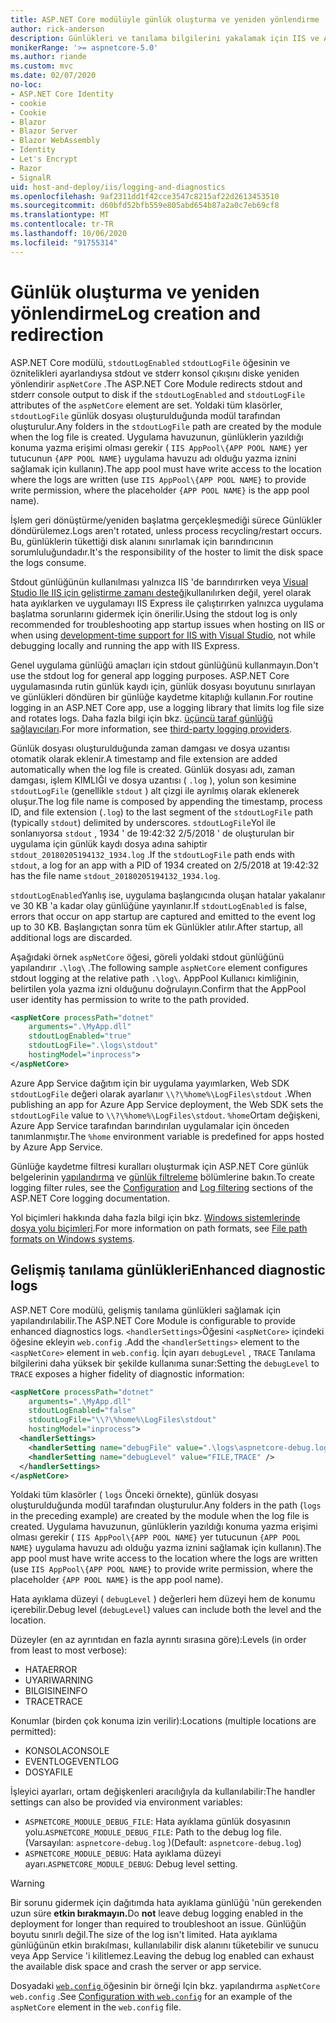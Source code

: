 ```yaml
---
title: ASP.NET Core modülüyle günlük oluşturma ve yeniden yönlendirme
author: rick-anderson
description: Günlükleri ve tanılama bilgilerini yakalamak için IIS ve ASP.NET Core modülünü yapılandırın.
monikerRange: '>= aspnetcore-5.0'
ms.author: riande
ms.custom: mvc
ms.date: 02/07/2020
no-loc:
- ASP.NET Core Identity
- cookie
- Cookie
- Blazor
- Blazor Server
- Blazor WebAssembly
- Identity
- Let's Encrypt
- Razor
- SignalR
uid: host-and-deploy/iis/logging-and-diagnostics
ms.openlocfilehash: 9af2311dd1f42cce3547c8215af22d2613453510
ms.sourcegitcommit: d60bfd52bfb559e805abd654b87a2a0c7eb69cf8
ms.translationtype: MT
ms.contentlocale: tr-TR
ms.lasthandoff: 10/06/2020
ms.locfileid: "91755314"
---
```

# <a name="log-creation-and-redirection"></a><span data-ttu-id="403c2-103">Günlük oluşturma ve yeniden yönlendirme</span><span class="sxs-lookup"><span data-stu-id="403c2-103">Log creation and redirection</span></span>

<span data-ttu-id="403c2-104">ASP.NET Core modülü, `stdoutLogEnabled` `stdoutLogFile` öğesinin ve öznitelikleri ayarlandıysa stdout ve stderr konsol çıkışını diske yeniden yönlendirir `aspNetCore` .</span><span class="sxs-lookup"><span data-stu-id="403c2-104">The ASP.NET Core Module redirects stdout and stderr console output to disk if the `stdoutLogEnabled` and `stdoutLogFile` attributes of the `aspNetCore` element are set.</span></span> <span data-ttu-id="403c2-105">Yoldaki tüm klasörler, `stdoutLogFile` günlük dosyası oluşturulduğunda modül tarafından oluşturulur.</span><span class="sxs-lookup"><span data-stu-id="403c2-105">Any folders in the `stdoutLogFile` path are created by the module when the log file is created.</span></span> <span data-ttu-id="403c2-106">Uygulama havuzunun, günlüklerin yazıldığı konuma yazma erişimi olması gerekir ( `IIS AppPool\{APP POOL NAME}` yer tutucunun `{APP POOL NAME}` uygulama havuzu adı olduğu yazma iznini sağlamak için kullanın).</span><span class="sxs-lookup"><span data-stu-id="403c2-106">The app pool must have write access to the location where the logs are written (use `IIS AppPool\{APP POOL NAME}` to provide write permission, where the placeholder `{APP POOL NAME}` is the app pool name).</span></span>

<span data-ttu-id="403c2-107">İşlem geri dönüştürme/yeniden başlatma gerçekleşmediği sürece Günlükler döndürülemez.</span><span class="sxs-lookup"><span data-stu-id="403c2-107">Logs aren't rotated, unless process recycling/restart occurs.</span></span> <span data-ttu-id="403c2-108">Bu, günlüklerin tükettiği disk alanını sınırlamak için barındırıcının sorumluluğundadır.</span><span class="sxs-lookup"><span data-stu-id="403c2-108">It's the responsibility of the hoster to limit the disk space the logs consume.</span></span>

<span data-ttu-id="403c2-109">Stdout günlüğünün kullanılması yalnızca IIS 'de barındırırken veya [Visual Studio Ile IIS için geliştirme zamanı desteği](xref:host-and-deploy/iis/development-time-iis-support)kullanılırken değil, yerel olarak hata ayıklarken ve uygulamayı IIS Express ile çalıştırırken yalnızca uygulama başlatma sorunlarını gidermek için önerilir.</span><span class="sxs-lookup"><span data-stu-id="403c2-109">Using the stdout log is only recommended for troubleshooting app startup issues when hosting on IIS or when using [development-time support for IIS with Visual Studio](xref:host-and-deploy/iis/development-time-iis-support), not while debugging locally and running the app with IIS Express.</span></span>

<span data-ttu-id="403c2-110">Genel uygulama günlüğü amaçları için stdout günlüğünü kullanmayın.</span><span class="sxs-lookup"><span data-stu-id="403c2-110">Don't use the stdout log for general app logging purposes.</span></span> <span data-ttu-id="403c2-111">ASP.NET Core uygulamasında rutin günlük kaydı için, günlük dosyası boyutunu sınırlayan ve günlükleri döndüren bir günlüğe kaydetme kitaplığı kullanın.</span><span class="sxs-lookup"><span data-stu-id="403c2-111">For routine logging in an ASP.NET Core app, use a logging library that limits log file size and rotates logs.</span></span> <span data-ttu-id="403c2-112">Daha fazla bilgi için bkz. [üçüncü taraf günlüğü sağlayıcıları](xref:fundamentals/logging/index#third-party-logging-providers).</span><span class="sxs-lookup"><span data-stu-id="403c2-112">For more information, see [third-party logging providers](xref:fundamentals/logging/index#third-party-logging-providers).</span></span>

<span data-ttu-id="403c2-113">Günlük dosyası oluşturulduğunda zaman damgası ve dosya uzantısı otomatik olarak eklenir.</span><span class="sxs-lookup"><span data-stu-id="403c2-113">A timestamp and file extension are added automatically when the log file is created.</span></span> <span data-ttu-id="403c2-114">Günlük dosyası adı, zaman damgası, işlem KIMLIĞI ve dosya uzantısı ( `.log` ), yolun son kesimine `stdoutLogFile` (genellikle `stdout` ) alt çizgi ile ayrılmış olarak eklenerek oluşur.</span><span class="sxs-lookup"><span data-stu-id="403c2-114">The log file name is composed by appending the timestamp, process ID, and file extension (`.log`) to the last segment of the `stdoutLogFile` path (typically `stdout`) delimited by underscores.</span></span> <span data-ttu-id="403c2-115">`stdoutLogFile`Yol ile sonlanıyorsa `stdout` , 1934 ' de 19:42:32 2/5/2018 ' de oluşturulan bir uygulama için günlük kaydı dosya adına sahiptir `stdout_20180205194132_1934.log` .</span><span class="sxs-lookup"><span data-stu-id="403c2-115">If the `stdoutLogFile` path ends with `stdout`, a log for an app with a PID of 1934 created on 2/5/2018 at 19:42:32 has the file name `stdout_20180205194132_1934.log`.</span></span>

<span data-ttu-id="403c2-116">`stdoutLogEnabled`Yanlış ise, uygulama başlangıcında oluşan hatalar yakalanır ve 30 KB 'a kadar olay günlüğüne yayınlanır.</span><span class="sxs-lookup"><span data-stu-id="403c2-116">If `stdoutLogEnabled` is false, errors that occur on app startup are captured and emitted to the event log up to 30 KB.</span></span> <span data-ttu-id="403c2-117">Başlangıçtan sonra tüm ek Günlükler atılır.</span><span class="sxs-lookup"><span data-stu-id="403c2-117">After startup, all additional logs are discarded.</span></span>

<span data-ttu-id="403c2-118">Aşağıdaki örnek `aspNetCore` öğesi, göreli yoldaki stdout günlüğünü yapılandırır `.\log\` .</span><span class="sxs-lookup"><span data-stu-id="403c2-118">The following sample `aspNetCore` element configures stdout logging at the relative path `.\log\`.</span></span> <span data-ttu-id="403c2-119">AppPool Kullanıcı kimliğinin, belirtilen yola yazma izni olduğunu doğrulayın.</span><span class="sxs-lookup"><span data-stu-id="403c2-119">Confirm that the AppPool user identity has permission to write to the path provided.</span></span>

```xml
<aspNetCore processPath="dotnet"
    arguments=".\MyApp.dll"
    stdoutLogEnabled="true"
    stdoutLogFile=".\logs\stdout"
    hostingModel="inprocess">
</aspNetCore>
```

<span data-ttu-id="403c2-120">Azure App Service dağıtım için bir uygulama yayımlarken, Web SDK `stdoutLogFile` değeri olarak ayarlanır `\\?\%home%\LogFiles\stdout` .</span><span class="sxs-lookup"><span data-stu-id="403c2-120">When publishing an app for Azure App Service deployment, the Web SDK sets the `stdoutLogFile` value to `\\?\%home%\LogFiles\stdout`.</span></span> <span data-ttu-id="403c2-121">`%home`Ortam değişkeni, Azure App Service tarafından barındırılan uygulamalar için önceden tanımlanmıştır.</span><span class="sxs-lookup"><span data-stu-id="403c2-121">The `%home` environment variable is predefined for apps hosted by Azure App Service.</span></span>

<span data-ttu-id="403c2-122">Günlüğe kaydetme filtresi kuralları oluşturmak için ASP.NET Core günlük belgelerinin [yapılandırma](xref:fundamentals/logging/index#log-filtering) ve [günlük filtreleme](xref:fundamentals/logging/index#log-filtering) bölümlerine bakın.</span><span class="sxs-lookup"><span data-stu-id="403c2-122">To create logging filter rules, see the [Configuration](xref:fundamentals/logging/index#log-filtering) and [Log filtering](xref:fundamentals/logging/index#log-filtering) sections of the ASP.NET Core logging documentation.</span></span>

<span data-ttu-id="403c2-123">Yol biçimleri hakkında daha fazla bilgi için bkz. [Windows sistemlerinde dosya yolu biçimleri](/dotnet/standard/io/file-path-formats).</span><span class="sxs-lookup"><span data-stu-id="403c2-123">For more information on path formats, see [File path formats on Windows systems](/dotnet/standard/io/file-path-formats).</span></span>

## <a name="enhanced-diagnostic-logs"></a><span data-ttu-id="403c2-124">Gelişmiş tanılama günlükleri</span><span class="sxs-lookup"><span data-stu-id="403c2-124">Enhanced diagnostic logs</span></span>

<span data-ttu-id="403c2-125">ASP.NET Core modülü, gelişmiş tanılama günlükleri sağlamak için yapılandırılabilir.</span><span class="sxs-lookup"><span data-stu-id="403c2-125">The ASP.NET Core Module is configurable to provide enhanced diagnostics logs.</span></span> <span data-ttu-id="403c2-126">`<handlerSettings>`Öğesini `<aspNetCore>` içindeki öğesine ekleyin `web.config` .</span><span class="sxs-lookup"><span data-stu-id="403c2-126">Add the `<handlerSettings>` element to the `<aspNetCore>` element in `web.config`.</span></span> <span data-ttu-id="403c2-127">İçin ayarı `debugLevel` , `TRACE` Tanılama bilgilerini daha yüksek bir şekilde kullanıma sunar:</span><span class="sxs-lookup"><span data-stu-id="403c2-127">Setting the `debugLevel` to `TRACE` exposes a higher fidelity of diagnostic information:</span></span>

```xml
<aspNetCore processPath="dotnet"
    arguments=".\MyApp.dll"
    stdoutLogEnabled="false"
    stdoutLogFile="\\?\%home%\LogFiles\stdout"
    hostingModel="inprocess">
  <handlerSettings>
    <handlerSetting name="debugFile" value=".\logs\aspnetcore-debug.log" />
    <handlerSetting name="debugLevel" value="FILE,TRACE" />
  </handlerSettings>
</aspNetCore>
```

<span data-ttu-id="403c2-128">Yoldaki tüm klasörler ( `logs` Önceki örnekte), günlük dosyası oluşturulduğunda modül tarafından oluşturulur.</span><span class="sxs-lookup"><span data-stu-id="403c2-128">Any folders in the path (`logs` in the preceding example) are created by the module when the log file is created.</span></span> <span data-ttu-id="403c2-129">Uygulama havuzunun, günlüklerin yazıldığı konuma yazma erişimi olması gerekir ( `IIS AppPool\{APP POOL NAME}` yer tutucunun `{APP POOL NAME}` uygulama havuzu adı olduğu yazma iznini sağlamak için kullanın).</span><span class="sxs-lookup"><span data-stu-id="403c2-129">The app pool must have write access to the location where the logs are written (use `IIS AppPool\{APP POOL NAME}` to provide write permission, where the placeholder `{APP POOL NAME}` is the app pool name).</span></span>

<span data-ttu-id="403c2-130">Hata ayıklama düzeyi ( `debugLevel` ) değerleri hem düzeyi hem de konumu içerebilir.</span><span class="sxs-lookup"><span data-stu-id="403c2-130">Debug level (`debugLevel`) values can include both the level and the location.</span></span>

<span data-ttu-id="403c2-131">Düzeyler (en az ayrıntıdan en fazla ayrıntı sırasına göre):</span><span class="sxs-lookup"><span data-stu-id="403c2-131">Levels (in order from least to most verbose):</span></span>

* <span data-ttu-id="403c2-132">HATA</span><span class="sxs-lookup"><span data-stu-id="403c2-132">ERROR</span></span>
* <span data-ttu-id="403c2-133">UYARI</span><span class="sxs-lookup"><span data-stu-id="403c2-133">WARNING</span></span>
* <span data-ttu-id="403c2-134">BILGISINE</span><span class="sxs-lookup"><span data-stu-id="403c2-134">INFO</span></span>
* <span data-ttu-id="403c2-135">TRACE</span><span class="sxs-lookup"><span data-stu-id="403c2-135">TRACE</span></span>

<span data-ttu-id="403c2-136">Konumlar (birden çok konuma izin verilir):</span><span class="sxs-lookup"><span data-stu-id="403c2-136">Locations (multiple locations are permitted):</span></span>

* <span data-ttu-id="403c2-137">KONSOLA</span><span class="sxs-lookup"><span data-stu-id="403c2-137">CONSOLE</span></span>
* <span data-ttu-id="403c2-138">EVENTLOG</span><span class="sxs-lookup"><span data-stu-id="403c2-138">EVENTLOG</span></span>
* <span data-ttu-id="403c2-139">DOSYA</span><span class="sxs-lookup"><span data-stu-id="403c2-139">FILE</span></span>

<span data-ttu-id="403c2-140">İşleyici ayarları, ortam değişkenleri aracılığıyla da kullanılabilir:</span><span class="sxs-lookup"><span data-stu-id="403c2-140">The handler settings can also be provided via environment variables:</span></span>

* <span data-ttu-id="403c2-141">`ASPNETCORE_MODULE_DEBUG_FILE`: Hata ayıklama günlük dosyasının yolu.</span><span class="sxs-lookup"><span data-stu-id="403c2-141">`ASPNETCORE_MODULE_DEBUG_FILE`: Path to the debug log file.</span></span> <span data-ttu-id="403c2-142">(Varsayılan: `aspnetcore-debug.log` )</span><span class="sxs-lookup"><span data-stu-id="403c2-142">(Default: `aspnetcore-debug.log`)</span></span>
* <span data-ttu-id="403c2-143">`ASPNETCORE_MODULE_DEBUG`: Hata ayıklama düzeyi ayarı.</span><span class="sxs-lookup"><span data-stu-id="403c2-143">`ASPNETCORE_MODULE_DEBUG`: Debug level setting.</span></span>

> [!WARNING]
> <span data-ttu-id="403c2-144">Bir sorunu gidermek için dağıtımda hata ayıklama günlüğü 'nün gerekenden uzun süre **etkin bırakmayın.**</span><span class="sxs-lookup"><span data-stu-id="403c2-144">Do **not** leave debug logging enabled in the deployment for longer than required to troubleshoot an issue.</span></span> <span data-ttu-id="403c2-145">Günlüğün boyutu sınırlı değil.</span><span class="sxs-lookup"><span data-stu-id="403c2-145">The size of the log isn't limited.</span></span> <span data-ttu-id="403c2-146">Hata ayıklama günlüğünün etkin bırakılması, kullanılabilir disk alanını tüketebilir ve sunucu veya App Service 'i kilitlemez.</span><span class="sxs-lookup"><span data-stu-id="403c2-146">Leaving the debug log enabled can exhaust the available disk space and crash the server or app service.</span></span>

<span data-ttu-id="403c2-147">Dosyadaki [ `web.config` ](xref:host-and-deploy/iis/web-config#configuration-with-webconfig) öğesinin bir örneği Için bkz. yapılandırma `aspNetCore` `web.config` .</span><span class="sxs-lookup"><span data-stu-id="403c2-147">See [Configuration with `web.config`](xref:host-and-deploy/iis/web-config#configuration-with-webconfig) for an example of the `aspNetCore` element in the `web.config` file.</span></span>
